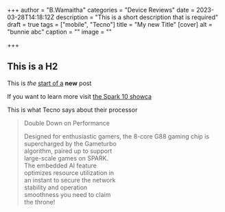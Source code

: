 +++
author = "B.Wamaitha"
categories = "Device Reviews"
date = 2023-03-28T14:18:12Z
description = "This is a short description that is required"
draft = true
tags = ["mobile", "Tecno"]
title = "My new Title"
[cover]
alt = "bunnie abc"
caption = ""
image = ""

+++
## This is a H2

This is _the_ [start of a](https://www.bunnieabc.com/posts/new-google-workspace/) **new** post

If you want to learn more visit [the Spark 10 showca](https://www.tecno-mobile.com/ke/phones/product-detail/product/spark-10-pro-8/?gclid=EAIaIQobChMI_IWAler-_QIVvZBoCR1R7gfzEAAYASAAEgIh-vD_BwE)

This is what Tecno says about their processor

> Double Down on Performance
>
> Designed for enthusiastic gamers, the 8-core G88 gaming chip is supercharged by the Gameturbo  
> algorithm, paired up to support  
> large-scale games on SPARK.  
> The embedded AI feature  
> optimizes resource utilization in  
> an instant to secure the network  
> stability and operation  
> smoothness you need to claim  
> the throne!
